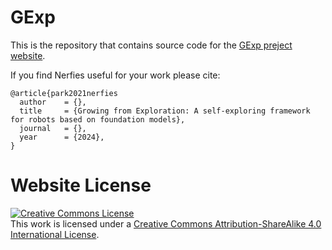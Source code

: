 # GExp

This is the repository that contains source code for the [GExp preject website](https://marcyu0303.github.io/GExp.github.io/).

If you find Nerfies useful for your work please cite:
```
@article{park2021nerfies
  author    = {},
  title     = {Growing from Exploration: A self-exploring framework for robots based on foundation models},
  journal   = {},
  year      = {2024},
}
```

# Website License
<a rel="license" href="http://creativecommons.org/licenses/by-sa/4.0/"><img alt="Creative Commons License" style="border-width:0" src="https://i.creativecommons.org/l/by-sa/4.0/88x31.png" /></a><br />This work is licensed under a <a rel="license" href="http://creativecommons.org/licenses/by-sa/4.0/">Creative Commons Attribution-ShareAlike 4.0 International License</a>.
